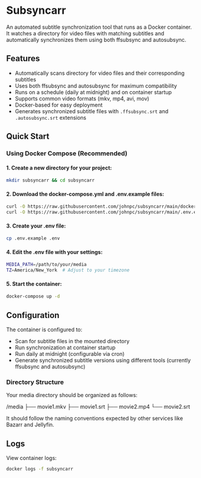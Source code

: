 # Subsyncarr

An automated subtitle synchronization tool that runs as a Docker container. It watches a directory for video files with matching subtitles and automatically synchronizes them using both ffsubsync and autosubsync.

## Features

- Automatically scans directory for video files and their corresponding subtitles
- Uses both ffsubsync and autosubsync for maximum compatibility
- Runs on a schedule (daily at midnight) and on container startup
- Supports common video formats (mkv, mp4, avi, mov)
- Docker-based for easy deployment
- Generates synchronized subtitle files with `.ffsubsync.srt` and `.autosubsync.srt` extensions

## Quick Start

### Using Docker Compose (Recommended)

#### 1. Create a new directory for your project:

```bash
mkdir subsyncarr && cd subsyncarr
```

#### 2. Download the docker-compose.yml and .env.example files:

```bash
curl -O https://raw.githubusercontent.com/johnpc/subsyncarr/main/docker-compose.yml
curl -O https://raw.githubusercontent.com/johnpc/subsyncarr/main/.env.example
```

#### 3. Create your .env file:

```bash
cp .env.example .env
```

#### 4. Edit the .env file with your settings:

```bash
MEDIA_PATH=/path/to/your/media
TZ=America/New_York  # Adjust to your timezone
```

#### 5. Start the container:

```bash
docker-compose up -d
```

## Configuration

The container is configured to:

- Scan for subtitle files in the mounted directory
- Run synchronization at container startup
- Run daily at midnight (configurable via cron)
- Generate synchronized subtitle versions using different tools (currently ffsubsync and autosubsync)

### Directory Structure

Your media directory should be organized as follows:

/media
├── movie1.mkv
├── movie1.srt
├── movie2.mp4
└── movie2.srt

It should follow the naming conventions expected by other services like Bazarr and Jellyfin.

## Logs

View container logs:

```bash
docker logs -f subsyncarr
```
